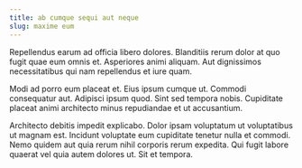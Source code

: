 ```yaml
---
title: ab cumque sequi aut neque
slug: maxime eum
---
```


Repellendus earum ad officia libero dolores. Blanditiis rerum dolor at quo fugit quae eum omnis et. Asperiores animi aliquam. Aut dignissimos necessitatibus qui nam repellendus et iure quam.

Modi ad porro eum placeat et. Eius ipsum cumque ut. Commodi consequatur aut. Adipisci ipsum quod. Sint sed tempora nobis. Cupiditate placeat animi architecto minus repudiandae et ut accusantium.

Architecto debitis impedit explicabo. Dolor ipsam voluptatum ut voluptatibus ut magnam est. Incidunt voluptate eum cupiditate tenetur nulla et commodi. Nemo quidem aut quia rerum nihil corporis rerum expedita. Qui fugit labore quaerat vel quia autem dolores ut. Sit et tempora.
